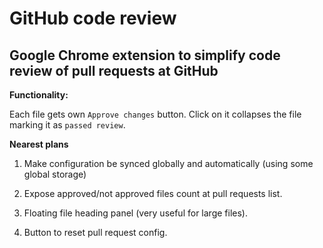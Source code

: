 GitHub code review
=

Google Chrome extension to simplify code review of pull requests at GitHub
-

**Functionality:**

Each file gets own `Approve changes` button. Click on it collapses the file marking it as `passed review`.

**Nearest plans**

1. Make configuration be synced globally and automatically (using some global storage)

2. Expose approved/not approved files count at pull requests list.

3. Floating file heading panel (very useful for large files).

4. Button to reset pull request config.
